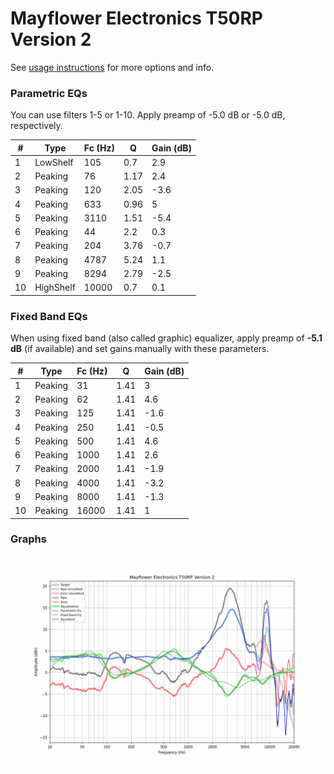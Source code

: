 # Mayflower Electronics T50RP Version 2
See [usage instructions](https://github.com/jaakkopasanen/AutoEq#usage) for more options and info.

### Parametric EQs
You can use filters 1-5 or 1-10. Apply preamp of -5.0 dB or -5.0 dB, respectively.

|   # | Type      |   Fc (Hz) |    Q |   Gain (dB) |
|-----|-----------|-----------|------|-------------|
|   1 | LowShelf  |       105 | 0.7  |         2.9 |
|   2 | Peaking   |        76 | 1.17 |         2.4 |
|   3 | Peaking   |       120 | 2.05 |        -3.6 |
|   4 | Peaking   |       633 | 0.96 |         5   |
|   5 | Peaking   |      3110 | 1.51 |        -5.4 |
|   6 | Peaking   |        44 | 2.2  |         0.3 |
|   7 | Peaking   |       204 | 3.76 |        -0.7 |
|   8 | Peaking   |      4787 | 5.24 |         1.1 |
|   9 | Peaking   |      8294 | 2.79 |        -2.5 |
|  10 | HighShelf |     10000 | 0.7  |         0.1 |

### Fixed Band EQs
When using fixed band (also called graphic) equalizer, apply preamp of **-5.1 dB** (if available) and set gains manually with these parameters.

|   # | Type    |   Fc (Hz) |    Q |   Gain (dB) |
|-----|---------|-----------|------|-------------|
|   1 | Peaking |        31 | 1.41 |         3   |
|   2 | Peaking |        62 | 1.41 |         4.6 |
|   3 | Peaking |       125 | 1.41 |        -1.6 |
|   4 | Peaking |       250 | 1.41 |        -0.5 |
|   5 | Peaking |       500 | 1.41 |         4.6 |
|   6 | Peaking |      1000 | 1.41 |         2.6 |
|   7 | Peaking |      2000 | 1.41 |        -1.9 |
|   8 | Peaking |      4000 | 1.41 |        -3.2 |
|   9 | Peaking |      8000 | 1.41 |        -1.3 |
|  10 | Peaking |     16000 | 1.41 |         1   |

### Graphs
![](./Mayflower%20Electronics%20T50RP%20Version%202.png)
